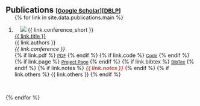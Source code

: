 <h1 id="publications"></h1>

<h2 style="margin: 60px 0px -15px;">Publications <temp style="font-size:15px;">[</temp><a href="https://scholar.google.com/citations?user=Uf9GqRsAAAAJ" target="_blank" style="font-size:15px;">Google Scholar</a><temp style="font-size:15px;">]</temp><temp style="font-size:15px;">[</temp><a href="https://dblp.uni-trier.de/pid/12/10033-1.html" target="_blank" style="font-size:15px;">DBLP</a><temp style="font-size:15px;">]</temp></h2>


<div class="publications">
<ol class="bibliography">

{% for link in site.data.publications.main %}

<li>
<div class="pub-row">
  <div class="col-sm-3 abbr" style="position: relative;padding-right: 15px;padding-left: 15px;">
    <img src="{{ link.image }}" class="teaser img-fluid z-depth-1" style="width=100;height=40%">
            <abbr class="badge">{{ link.conference_short }}</abbr>
  </div> 
  <div class="title"><a href="{{ link.pdf }}">{{ link.title }}</a></div>
  <div class="author">{{ link.authors }}</div>
  <div class="periodical"><em>{{ link.conference }}</em>
  </div>
  <div class="links">
    {% if link.pdf %} 
    <a href="{{ link.pdf }}" class="btn btn-sm z-depth-0" role="button" target="_blank" style="font-size:12px;">PDF</a>
    {% endif %}
    {% if link.code %} 
    <a href="{{ link.code }}" class="btn btn-sm z-depth-0" role="button" target="_blank" style="font-size:12px;">Code</a>
    {% endif %}
    {% if link.page %} 
    <a href="{{ link.page }}" class="btn btn-sm z-depth-0" role="button" target="_blank" style="font-size:12px;">Project Page</a>
    {% endif %}
    {% if link.bibtex %} 
    <a href="{{ link.bibtex }}" class="btn btn-sm z-depth-0" role="button" target="_blank" style="font-size:12px;">BibTex</a>
    {% endif %}
    {% if link.notes %} 
    <strong> <i style="color:#e74d3c">{{ link.notes }}</i></strong>
    {% endif %}
    {% if link.others %} 
    {{ link.others }}
    {% endif %}
  </div>
  </div>
</div>
</li>

<br>

{% endfor %}

</ol>
</div>


